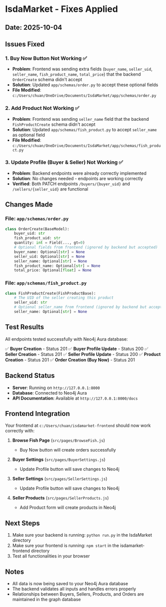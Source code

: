 # IsdaMarket - Fixes Applied

## Date: 2025-10-04

## Issues Fixed

### 1. **Buy Now Button Not Working** ✅
- **Problem**: Frontend was sending extra fields (`buyer_name`, `seller_uid`, `seller_name`, `fish_product_name`, `total_price`) that the backend `OrderCreate` schema didn't accept
- **Solution**: Updated `app/schemas/order.py` to accept these optional fields
- **File Modified**: `c:/Users/chuan/OneDrive/Documents/IsdaMarket/app/schemas/order.py`

### 2. **Add Product Not Working** ✅
- **Problem**: Frontend was sending `seller_name` field that the backend `FishProductCreate` schema didn't accept
- **Solution**: Updated `app/schemas/fish_product.py` to accept `seller_name` as optional field
- **File Modified**: `c:/Users/chuan/OneDrive/Documents/IsdaMarket/app/schemas/fish_product.py`

### 3. **Update Profile (Buyer & Seller) Not Working** ✅
- **Problem**: Backend endpoints were already correctly implemented
- **Solution**: No changes needed - endpoints are working correctly
- **Verified**: Both PATCH endpoints `/buyers/{buyer_uid}` and `/sellers/{seller_uid}` are functional

## Changes Made

### File: `app/schemas/order.py`
```python
class OrderCreate(BaseModel):
    buyer_uid: str
    fish_product_uid: str
    quantity: int = Field(..., gt=0)
    # Optional fields from frontend (ignored by backend but accepted)
    buyer_name: Optional[str] = None
    seller_uid: Optional[str] = None
    seller_name: Optional[str] = None
    fish_product_name: Optional[str] = None
    total_price: Optional[float] = None
```

### File: `app/schemas/fish_product.py`
```python
class FishProductCreate(FishProductBase):
    # The UID of the seller creating this product
    seller_uid: str
    # Optional seller_name from frontend (ignored by backend but accepted)
    seller_name: Optional[str] = None
```

## Test Results

All endpoints tested successfully with Neo4j Aura database:

✅ **Buyer Creation** - Status 201
✅ **Buyer Profile Update** - Status 200
✅ **Seller Creation** - Status 201
✅ **Seller Profile Update** - Status 200
✅ **Product Creation** - Status 201
✅ **Order Creation (Buy Now)** - Status 201

## Backend Status

- **Server**: Running on `http://127.0.0.1:8000`
- **Database**: Connected to Neo4j Aura
- **API Documentation**: Available at `http://127.0.0.1:8000/docs`

## Frontend Integration

Your frontend at `c:/Users/chuan/isdamarket-frontend` should now work correctly with:

1. **Browse Fish Page** (`src/pages/BrowseFish.js`)
   - Buy Now button will create orders successfully

2. **Buyer Settings** (`src/pages/BuyerSettings.js`)
   - Update Profile button will save changes to Neo4j

3. **Seller Settings** (`src/pages/SellerSettings.js`)
   - Update Profile button will save changes to Neo4j

4. **Seller Products** (`src/pages/SellerProducts.js`)
   - Add Product form will create products in Neo4j

## Next Steps

1. Make sure your backend is running: `python run.py` in the IsdaMarket directory
2. Make sure your frontend is running: `npm start` in the isdamarket-frontend directory
3. Test all functionalities in your browser

## Notes

- All data is now being saved to your Neo4j Aura database
- The backend validates all inputs and handles errors properly
- Relationships between Buyers, Sellers, Products, and Orders are maintained in the graph database
